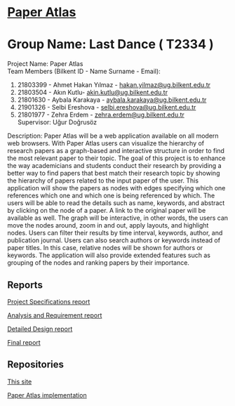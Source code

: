 # <a href= "https://paper-atlas-frontend.onrender.com">  Paper Atlas </a>
# Group Name: Last Dance  ( T2334 )
Project Name: Paper Atlas   
Team Members (Bilkent ID - Name Surname - Email):  
1) 21803399 - Ahmet Hakan Yılmaz - hakan.yilmaz@ug.bilkent.edu.tr  
2) 21803504 - Akın Kutlu- akin.kutlu@ug.bilkent.edu.tr  
3) 21801630 - Aybala Karakaya - aybala.karakaya@ug.bilkent.edu.tr  
4) 21901326 - Selbi Ereshova - selbi.ereshova@ug.bilkent.edu.tr  
5) 21801977 - Zehra Erdem - zehra.erdem@ug.bilkent.edu.tr  
Supervisor: Uğur Doğrusöz  

Description:
Paper Atlas will be a web application available on all modern web browsers. With Paper Atlas users can visualize the hierarchy of research papers as a graph-based and interactive structure in order to find the most relevant paper to their topic. The goal of this project is to enhance the way academicians and students conduct their research by providing a better way to find papers that best match their research topic by showing the hierarchy of papers related to the input paper of the user. This application will show the papers as nodes with edges specifying which one references which one and which one is being referenced by which. The users will be able to read the details such as name, keywords, and abstract by clicking on the node of a paper. A link to the original paper will be available as well. The graph will be interactive, in other words, the users can move the nodes around, zoom in and out, apply layouts, and highlight nodes. Users can filter their results by time interval, keywords, author, and publication journal. Users can also search authors or keywords instead of paper titles. In this case, relative nodes will be shown for authors or keywords. The application will also provide extended features such as grouping of the nodes and ranking papers by their importance.


<h2 id="reports">Reports</h2>
<a href="T2334_Project_Specifications_Report.pdf">Project Specifications report</a>

<a href="T2334_Analysis_Requirements_Report.pdf">Analysis and Requirement report</a>

<a href="Detailed_Design_Report.pdf">Detailed Design report</a>

<a href="T2334_FinalReport.pdf">Final report</a>

<h2 id="repositories">Repositories</h2>
<a href="https://github.com/Last-Dance-Team/PaperAtlas">This site</a>

<a href="https://github.com/Last-Dance-Team/PaperAtlas-Implemention">Paper Atlas implementation</a>
